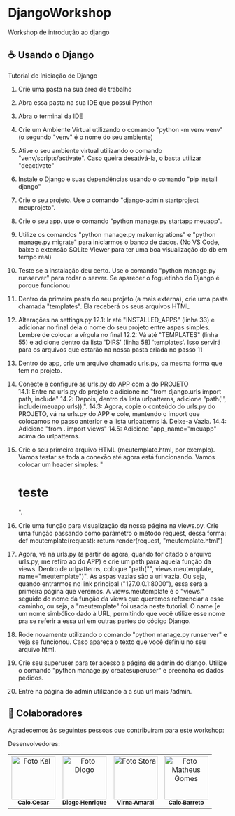 # DjangoWorkshop
Workshop de introdução ao django

## ☕ Usando o Django

Tutorial de Iniciação de Django

1. Crie uma pasta na sua área de trabalho

2. Abra essa pasta na sua IDE que possui Python

3. Abra o terminal da IDE

4. Crie um Ambiente Virtual utilizando o comando "python -m venv venv" (o segundo "venv" é o nome do seu ambiente)

5. Ative o seu ambiente virtual utilizando o comando "venv/scripts/activate". Caso queira desativá-la, o basta utilizar "deactivate"

6. Instale o Django e suas dependências usando o comando "pip install django"

7. Crie o seu projeto. Use o comando "django-admin startproject meuprojeto".

8. Crie o seu app. use o comando "python manage.py startapp meuapp".

9. Utilize os comandos "python manage.py makemigrations" e "python manage.py migrate" para iniciarmos o banco de dados. (No VS Code, baixe a extensão SQLite Viewer para ter uma boa visualização do db em tempo real)

10. Teste se a instalação deu certo. Use o comando "python manage.py runserver" para rodar o server. Se aparecer o foguetinho do Django é porque funcionou

11. Dentro da primeira pasta do seu projeto (a mais externa), crie uma pasta chamada "templates". Ela receberá os seus arquivos HTML

12. Alterações na settings.py
	12.1: Ir até "INSTALLED_APPS" (linha 33) e adicionar no final dela o nome do seu projeto entre aspas simples. Lembre de colocar a vírgula no final
	12.2: Vá até "TEMPLATES" (linha 55) e adicione dentro da lista 'DIRS' (linha 58) 'templates'. Isso servirá para os arquivos que estarão na nossa pasta criada no passo 11

13. Dentro do app, crie um arquivo chamado urls.py, da mesma forma que tem no projeto. 

14. Conecte e configure as urls.py do APP com a do PROJETO 	
	14.1: Entre na urls.py do projeto e adicione no "from django.urls import path, include"
	14.2: Depois, dentro da lista urlpatterns, adicione "path('', include(meuapp.urls)),".
	14.3: Agora, copie o conteúdo do urls.py do PROJETO, vá na urls.py do APP e cole, mantendo o import que colocamos no passo anterior e a lista urlpatterns lá. Deixe-a Vazia.
	14.4: Adicione "from . import views"
	14.5: Adicione "app_name="meuapp" acima do urlpatterns.

15. Crie o seu primeiro arquivo HTML (meutemplate.html, por exemplo). Vamos testar se toda a conexão até agora está funcionando. Vamos colocar um header simples: "<h1>teste</h1>".

16. Crie uma função para visualização da nossa página na views.py. Crie uma função passando como parâmetro o método request, dessa forma:
	def meutemplate(request):
		return render(request, "meutemplate.html")

18. Agora, vá na urls.py (a partir de agora, quando for citado o arquivo urls.py, me refiro ao do APP) e crie um path para aquela função da views. Dentro de urlpatterns, coloque "path("", views.meutemplate, name="meutemplate")". As aspas vazias são a url vazia. Ou seja, quando entrarmos no link principal ("127.0.0.1:8000"), essa será a primeira página que veremos. A views.meutemplate é o "views." seguido do nome da função da views que queremos referenciar a esse caminho, ou seja, a "meutemplate" foi usada neste tutorial. O name [e um nome simbólico dado à URL, permitindo que você utilize esse nome pra se referir a essa url em outras partes do código Django.

19. Rode novamente utilizando o comando "python manage.py runserver" e veja se funcionou. Caso apareça o texto que você definiu no seu arquivo html.

20. Crie seu superuser para ter acesso a página de admin do django. Utilize o comando "python manage.py createsuperuser" e preencha os dados pedidos.

21. Entre na página do admin utilizando a a sua url mais /admin.


## 🤝 Colaboradores

Agradecemos às seguintes pessoas que contribuíram para este workshop:

Desenvolvedores:
<table>
  <tr>
    <td align="center">
      <a href="https://github.com/Kal-0">
        <img src="https://avatars.githubusercontent.com/u/106926790?s=400&u=d51d91a8d447afbb4a9d0be21d664b82d7091fc5&v=4" width="100px;" alt="Foto Kal"/><br>
        <sub>
          <b>Caio Cesar</b>
        </sub>
      </a>
    </td>
    <td align="center">
      <a href="https://github.com/Fiend3333">
        <img src="https://avatars.githubusercontent.com/u/116087739?v=4" width="100px;" alt="Foto Diogo"/><br>
        <sub>
          <b>Diogo Henrique</b>
        </sub>
      </a>
    </td>
    <td align="center">
      <a href="https://github.com/virnaamaral">
        <img src="https://avatars.githubusercontent.com/u/116957619?v=4" width="100px;" alt="Foto Stora"/><br>
        <sub>
          <b>Virna Amaral</b>
        </sub>
      </a>
    </td>
    <td align="center">
      <a href="https://github.com/Caiobadv">
        <img src="https://avatars.githubusercontent.com/u/117755420?v=4" width="100px;" alt="Foto Matheus Gomes"/><br>
        <sub>
          <b>Caio Barreto</b>
        </sub>
      </a>
    </td>
  </tr>
</table>

